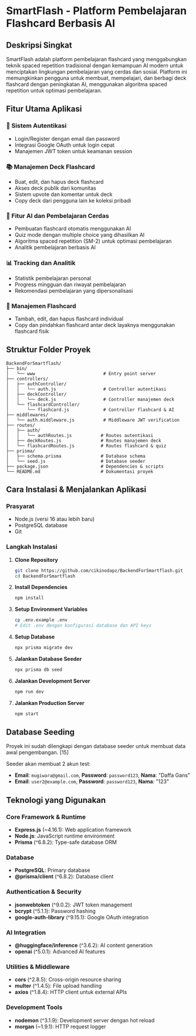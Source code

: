 # SmartFlash - Platform Pembelajaran Flashcard Berbasis AI

## Deskripsi Singkat

SmartFlash adalah platform pembelajaran flashcard yang menggabungkan teknik spaced repetition tradisional dengan kemampuan AI modern untuk menciptakan lingkungan pembelajaran yang cerdas dan sosial.   Platform ini memungkinkan pengguna untuk membuat, mempelajari, dan berbagi deck flashcard dengan peningkatan AI, menggunakan algoritma spaced repetition untuk optimasi pembelajaran. 

## Fitur Utama Aplikasi

### 🔐 Sistem Autentikasi
- Login/Register dengan email dan password 
- Integrasi Google OAuth untuk login cepat 
- Manajemen JWT token untuk keamanan session

### 📚 Manajemen Deck Flashcard
- Buat, edit, dan hapus deck flashcard 
- Akses deck publik dari komunitas 
- Sistem upvote dan komentar untuk deck 
- Copy deck dari pengguna lain ke koleksi pribadi

### 🤖 Fitur AI dan Pembelajaran Cerdas
- Pembuatan flashcard otomatis menggunakan AI 
- Quiz mode dengan multiple choice yang dihasilkan AI 
- Algoritma spaced repetition (SM-2) untuk optimasi pembelajaran
- Analitik pembelajaran berbasis AI 

### 📊 Tracking dan Analitik
- Statistik pembelajaran personal 
- Progress mingguan dan riwayat pembelajaran 
- Rekomendasi pembelajaran yang dipersonalisasi

### 🔄 Manajemen Flashcard
- Tambah, edit, dan hapus flashcard individual 
- Copy dan pindahkan flashcard antar deck layaknya menggunakan flashcard fisik

## Struktur Folder Proyek

```
BackendForSmartflash/
├── bin/
│   └── www                          # Entry point server
├── controllers/
│   ├── authController/
│   │   └── auth.js                  # Controller autentikasi
│   ├── deckController/
│   │   └── deck.js                  # Controller manajemen deck
│   └── flashcardController/
│       └── flashcard.js             # Controller flashcard & AI
├── middlewares/
│   └── auth.middleware.js           # Middleware JWT verification
├── routes/
│   ├── auth/
│   │   └── authRoutes.js           # Routes autentikasi
│   ├── deckRoutes.js               # Routes manajemen deck
│   └── flashcardRoutes.js          # Routes flashcard & quiz
├── prisma/
│   ├── schema.prisma               # Database schema
│   └── seed.js                     # Database seeder
├── package.json                    # Dependencies & scripts
└── README.md                       # Dokumentasi proyek
```

## Cara Instalasi & Menjalankan Aplikasi

### Prasyarat
- Node.js (versi 16 atau lebih baru)
- PostgreSQL database
- Git

### Langkah Instalasi

1. **Clone Repository**
   ```bash
   git clone https://github.com/cikinodapz/BackendForSmartflash.git
   cd BackendForSmartflash
   ```

2. **Install Dependencies**
   ```bash
   npm install
   ```

3. **Setup Environment Variables**
   ```bash
   cp .env.example .env
   # Edit .env dengan konfigurasi database dan API keys
   ```

4. **Setup Database**
   ```bash
   npx prisma migrate dev
   ```

5. **Jalankan Database Seeder**
   ```bash
   npx prisma db seed
   ```

6. **Jalankan Development Server**
   ```bash
   npm run dev
   ```

7. **Jalankan Production Server**
   ```bash
   npm start
   ```

## Database Seeding

Proyek ini sudah dilengkapi dengan database seeder untuk membuat data awal pengembangan. [15]

Seeder akan membuat 2 akun test:
- **Email**: `mugiwara@gmail.com`, **Password**: `password123`, **Nama**: "Daffa Gans"
- **Email**: `user2@example.com`, **Password**: `password123`, **Nama**: "123"

## Teknologi yang Digunakan

### Core Framework & Runtime
- **Express.js** (~4.16.1): Web application framework
- **Node.js**: JavaScript runtime environment
- **Prisma** (^6.8.2): Type-safe database ORM

### Database
- **PostgreSQL**: Primary database
- **@prisma/client** (^6.8.2): Database client

### Authentication & Security
- **jsonwebtoken** (^9.0.2): JWT token management
- **bcrypt** (^5.1.1): Password hashing
- **google-auth-library** (^9.15.1): Google OAuth integration

### AI Integration
- **@huggingface/inference** (^3.6.2): AI content generation
- **openai** (^5.0.1): Advanced AI features

### Utilities & Middleware
- **cors** (^2.8.5): Cross-origin resource sharing
- **multer** (^1.4.5): File upload handling
- **axios** (^1.8.4): HTTP client untuk external APIs

### Development Tools
- **nodemon** (^3.1.9): Development server dengan hot reload
- **morgan** (~1.9.1): HTTP request logger


